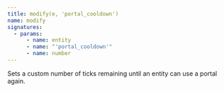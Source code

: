 ```yaml
---
title: modify(e, 'portal_cooldown')
name: modify
signatures:
  - params:
      - name: entity
      - name: "'portal_cooldown'"
      - name: number
---
```


Sets a custom number of ticks remaining until an entity can use a portal again.
